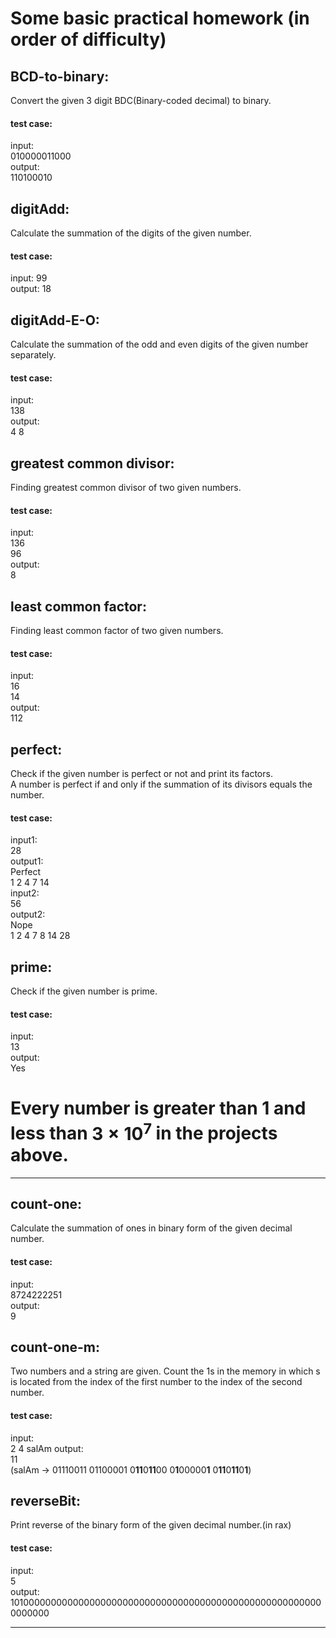 # Some basic practical homework (in order of difficulty)


## BCD-to-binary:
Convert the given 3 digit BDC(Binary-coded decimal) to binary.
#### test case:
input: \
010000011000 \
output: \
110100010 


## digitAdd:
Calculate the summation of the digits of the given number.
#### test case:
input:
99 \
output:
18 

## digitAdd-E-O:
Calculate the summation of the odd and even digits of the given number separately.
#### test case:
input: \
138 \
output: \
4 8 


## greatest common divisor:
Finding greatest common divisor of two given numbers.
#### test case: 
input: \
136 \
96 \
output: \
8 


## least common factor:
Finding least common factor of two given numbers. 
#### test case:
input: \
 16 \
 14 \
output: \
112


## perfect:
Check if the given number is perfect or not and print its factors. \
A number is perfect if and only if the summation of its divisors equals the number.
#### test case:
input1: \
28 \
output1: \
Perfect \
1 2 4 7 14 \
input2: \
56 \
output2: \
Nope \
1 2 4 7 8 14 28


## prime:
Check if the given number is prime.
#### test case:
input: \
13 \
output: \
Yes

# Every number is greater than 1 and less than $3\times 10 ^{7}$  in the projects above.

--------------------------------------------------------------------------------------------------------

## count-one:
Calculate the summation of ones in binary form of the given decimal number.
#### test case:
input: \
8724222251 \
output: \
9

## count-one-m:
Two numbers and a string are given. Count the 1s in the memory in which s is located from the index of the first number to the index of the second number.
#### test case:
input: \
2
4
salAm
output: \
11 \
(salAm -> 01110011 01100001 0**11**0**11**00 0**1**00000**1** 0**11**0**11**0**1**)


## reverseBit:
Print reverse of the binary form of the given decimal number.(in rax)
#### test case:
input: \
5 \
output: \
1010000000000000000000000000000000000000000000000000000000000000

--------------------------------------------------------------------------------------------------------
